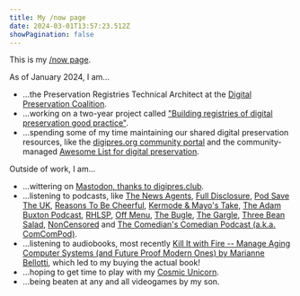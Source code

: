 ```yaml
---
title: My /now page
date: 2024-03-01T13:57:23.512Z
showPagination: false
---
```

This is my [/now page](https://nownownow.com/about).

As of January 2024, I am...

- ...the Preservation Registries Technical Architect at the [Digital Preservation Coalition](https://www.dpconline.org/).
- ...working on a two-year project called ["Building registries of digital preservation good practice"](https://github.com/digipres/registries-of-practice-project).
- ...spending some of my time maintaining our shared digital preservation resources, like the [digipres.org community portal](https://digipres.org/) and the community-managed [Awesome List for digital preservation](https://github.com/digipres/awesome-digital-preservation?tab=readme-ov-file#readme).

Outside of work, I am...

- ...wittering on [Mastodon, thanks to digipres.club](https://digipres.club/@anj).
- ...listening to podcasts, like [The News Agents](https://podcasts.apple.com/gb/podcast/the-news-agents/id1640878689), [Full Disclosure](https://podcasts.apple.com/gb/podcast/full-disclosure-with-james-obrien/id1454408831), [Pod Save The UK](https://podcasts.apple.com/gb/podcast/pod-save-the-uk/id1683411536), [Reasons To Be Cheerful](https://podcasts.apple.com/gb/podcast/reasons-to-be-cheerful-with-ed-miliband-geoff-lloyd/id1287081706), [Kermode & Mayo's Take](https://podcasts.apple.com/gb/podcast/kermode-mayos-take/id1616559297), [The Adam Buxton Podcast](https://podcasts.apple.com/gb/podcast/the-adam-buxton-podcast/id1040481893), [RHLSP](https://podcasts.apple.com/gb/podcast/rhlstp-with-richard-herring/id520831548), [Off Menu](https://podcasts.apple.com/gb/podcast/off-menu-with-ed-gamble-and-james-acaster/id1442950743), [The Bugle](https://podcasts.apple.com/gb/podcast/the-bugle/id265799883), [The Gargle](https://podcasts.apple.com/gb/podcast/the-gargle/id1552687312), [Three Bean Salad](https://podcasts.apple.com/gb/podcast/three-bean-salad/id1564066507), [NonCensored](https://podcasts.apple.com/gb/podcast/noncensored/id1627769057) and [The Comedian's Comedian Podcast (a.k.a. ComComPod)](https://podcasts.apple.com/gb/podcast/the-comedians-comedian-podcast/id513734888).
- ...listening to audiobooks, most recently [Kill It with Fire -- Manage Aging Computer Systems (and Future Proof Modern Ones) by Marianne Bellotti](https://www.audible.co.uk/pd/Kill-It-with-Fire-Audiobook/0593501721), which led to my buying the actual book!
- ...hoping to get time to play with my [Cosmic Unicorn](https://shop.pimoroni.com/products/space-unicorns?variant=40842626596947).
- ...being beaten at any and all videogames by my son.
